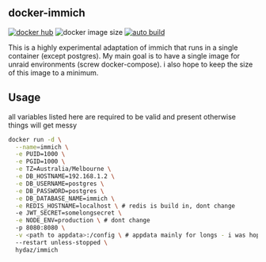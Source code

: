 ## docker-immich

[![docker hub](https://img.shields.io/badge/docker_hub-link-blue?style=for-the-badge&logo=docker)](https://hub.docker.com/r/hydaz/immich) ![docker image size](https://img.shields.io/docker/image-size/hydaz/immich?style=for-the-badge&logo=docker) [![auto build](https://img.shields.io/badge/docker_builds-automated-blue?style=for-the-badge&logo=docker?color=d1aa67)](https://github.com/hydazz/docker-immich/actions?query=workflow%3A"Auto+Builder+CI")

This is a highly experimental adaptation of immich that runs in a single container (except postgres).
My main goal is to have a single image for unraid environments (screw docker-compose). i also hope to keep the size of this image to a minimum.

## Usage

all variables listed here are required to be valid and present otherwise things will get messy
```bash
docker run -d \
  --name=immich \
  -e PUID=1000 \
  -e PGID=1000 \
  -e TZ=Australia/Melbourne \
  -e DB_HOSTNAME=192.168.1.2 \
  -e DB_USERNAME=postgres \
  -e DB_PASSWORD=postgres \
  -e DB_DATABASE_NAME=immich \
  -e REDIS_HOSTNAME=localhost \ # redis is build in, dont change
  -e JWT_SECRET=somelongsecret \
  -e NODE_ENV=production \ # dont change
  -p 8080:8080 \
  -v <path to appdata>:/config \ # appdata mainly for longs - i was hoping to get postgres into the image as well but seems like a mission
  --restart unless-stopped \
  hydaz/immich
```
